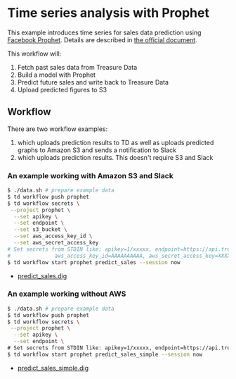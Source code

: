 # Time series analysis with Prophet

This example introduces time series for sales data prediction using [Facebook Prophet](https://facebook.github.io/prophet).
Details are described in [the official document](https://facebook.github.io/prophet/docs/non-daily_data.html#monthly-data).

This workflow will:

1. Fetch past sales data from Treasure Data
2. Build a model with Prophet
3. Predict future sales and write back to Treasure Data
4. Upload predicted figures to S3

## Workflow

There are two workflow examples:

1. which uploads prediction results to TD as well as uploads predicted graphs to Amazon S3 and sends a notification to Slack
2. which uploads prediction results. This doesn't require S3 and Slack

### An example working with Amazon S3 and Slack

```bash
$ ./data.sh # prepare example data
$ td workflow push prophet
$ td workflow secrets \
 --project prophet \
  --set apikey \
  --set endpoint \
  --set s3_bucket \
  --set aws_access_key_id \
  --set aws_secret_access_key
# Set secrets from STDIN like: apikey=1/xxxxx, endpoint=https://api.treasuredata.com, s3_bucket=$S3_BUCKET,
#              aws_access_key_id=AAAAAAAAAA, aws_secret_access_key=XXXXXXXXX
$ td workflow start prophet predict_sales --session now
```

* [predict_sales.dig](predict_sales.dig)

### An example working without AWS

```bash
$ ./data.sh # prepare example data
$ td workflow push prophet
$ td workflow secrets \
 --project prophet \
  --set apikey \
  --set endpoint \
# Set secrets from STDIN like: apikey=1/xxxxx, endpoint=https://api.treasuredata.com
$ td workflow start prophet predict_sales_simple --session now
```

* [predict_sales_simple.dig](predict_sales_simple.dig)
